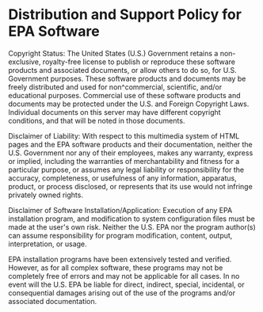 # Distribution and Support Policy for EPA Software

Copyright Status:
The United States (U.S.) Government retains a non-exclusive, royalty-free license to publish 
or reproduce these software products and associated documents, or allow others to do so, 
for U.S. Government purposes. These software products and documents may be freely distributed 
and used for non^commercial, scientific, and/or educational purposes. Commercial use of these 
software products and documents may be protected under the U.S. and Foreign Copyright Laws. 
Individual documents on this server may have different copyright conditions, and that will 
be noted in those documents.

Disclaimer of Liability:
With respect to this multimedia system of HTML pages and the EPA software products and their 
documentation, neither the U.S. Government nor any of their employees, makes any warranty, 
express or implied, including the warranties of merchantability and fitness for a particular 
purpose, or assumes any legal liability or responsibility for the accuracy, completeness, or 
usefulness of any information, apparatus, product, or process disclosed, or represents that 
its use would not infringe privately owned rights.

Disclaimer of Software Installation/Application:
Execution of any EPA installation program, and modification to system configuration files 
must be made at the user's own risk. Neither the U.S. EPA nor the program author(s) can 
assume responsibility for program modification, content, output, interpretation, or usage.

EPA installation programs have been extensively tested and verified. However, as for all 
complex software, these programs may not be completely free of errors and may not be applicable 
for all cases. In no event will the U.S. EPA be liable for direct, indirect, special, incidental, 
or consequential damages arising out of the use of the programs and/or associated documentation.
